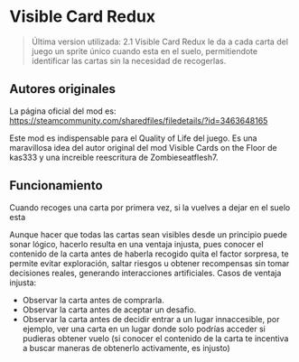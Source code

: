 # Visible Card Redux
> Última version utilizada: 2.1
Visible Card Redux le da a cada carta del juego un sprite único cuando esta en el suelo, permitiendote identificar las cartas sin la necesidad de recogerlas.

## Autores originales
La página oficial del mod es:
https://steamcommunity.com/sharedfiles/filedetails/?id=3463648165

Este mod es indispensable para el Quality of Life del juego.
Es una maravillosa idea del autor original del mod Visible Cards on the Floor de kas333 y una increible reescritura de Zombieseatflesh7.
## Funcionamiento
Cuando recoges una carta por primera vez, si la vuelves a dejar en el suelo esta 

Aunque hacer que todas las cartas sean visibles desde un principio puede sonar lógico, hacerlo resulta en una ventaja injusta, pues conocer el contenido de la carta antes de haberla recogido quita el factor sorpresa, te permite evitar exploración, saltar riesgos u obtener recompensas sin tomar decisiones reales, generando interacciones artificiales.
Casos de ventaja injusta:
- Observar la carta antes de comprarla.
- Observar la carta antes de aceptar un desafio.
- Observar la carta antes de decidir entrar a un lugar innaccesible, por ejemplo, ver una carta en un lugar donde solo podrías acceder si pudieras obtener vuelo (si conocer el contenido de la carta te incentiva a buscar maneras de obtenerlo activamente, es injusto)